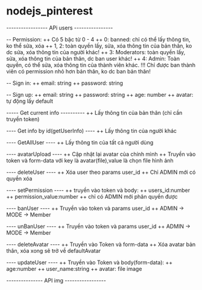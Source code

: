 # nodejs_pinterest
----------------- APi users ----------------

-- Permission:
++ Có 5 bậc từ 0 - 4 ++ 0: banned: chỉ có thể lấy thông tin, ko thể sửa, xóa ++ 1, 2: toàn quyền lấy, sửa, xóa thông tin của bản thân, ko dc sửa, xóa thông tin của người khác! ++ 3: Moderators: toàn quyền lấy, sửa, xóa thông tin của bản thân, dc ban user khác! ++ 4: Admin: Toàn quyền, có thể sửa, xóa thông tin của thành viên khác. !!! Chỉ được ban thành viên có permission nhỏ hơn bản thân, ko dc ban bản thân!

-- Sign in:
++ email: string
++ password: string

-- Sign up:
++ email: string
++ password: string
++ age: number
++ avatar: tự động lấy default

----- Get current info ----------
++ Lấy thông tin của bản thân (chỉ cần truyền token) 

---- Get info by id(getUserInfo) ----
++ Lấy thông tin của người khác 

---- GetAllUser ----
++ Lấy thông tin của tất cả người dùng

---- avatarUpload ----
++ Cập nhật lại avatar của chính mình
++ Truyền vào token và form-data với key là avatar(file),value là chọn file hình ảnh

---- deleteUser ----
++ Xóa user theo params user_id
++ Chỉ ADMIN mới có quyền xóa

---- setPermission ----
++ truyền vào token và body:
  ++ users_id:number
  ++ permission_value:number
++ chỉ có ADMIN mới phân quyền được

---- banUser ----
++ Truyền vào token và params user_id
++ ADMIN -> MODE -> Member

---- unBanUser ----
++ Truyền vào token và params user_id
++ ADMIN -> MODE -> Member

---- deleteAvatar ----
++  Truyền vào Token và form-data
++ Xóa avatar bản thân, xóa xong sẽ trở về defaultAvatar

---- updateUser ----
++ Truyền vào Token và body(form-data):
  ++ age:number
  ++ user_name:string
  ++ avatar: file image
  
--------------- API img -----------------
